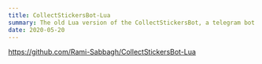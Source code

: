 ```yaml
---
title: CollectStickersBot-Lua
summary: The old Lua version of the CollectStickersBot, a telegram bot for cloning stickers into your own stickers packs (collections).
date: 2020-05-20
---
```


https://github.com/Rami-Sabbagh/CollectStickersBot-Lua